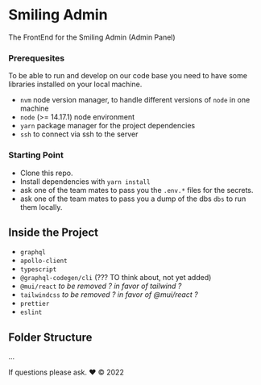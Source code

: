 # Smiling Admin

The FrontEnd for the Smiling Admin (Admin Panel)

### Prerequesites

To be able to run and develop on our code base you need to have some libraries installed on your local machine.

- `nvm` node version manager, to handle different versions of `node` in one machine
- `node` (>= 14.17.1) node environment
- `yarn` package manager for the project dependencies
- `ssh` to connect via ssh to the server

### Starting Point

- Clone this repo.
- Install dependencies with `yarn install`
- ask one of the team mates to pass you the `.env.*` files for the secrets.
- ask one of the team mates to pass you a dump of the dbs `dbs` to run them locally.

## Inside the Project

- `graphql`
- `apollo-client`
- `typescript`
- `@graphql-codegen/cli` (??? TO think about, not yet added)
- `@mui/react` _to be removed ? in favor of tailwind ?_
- `tailwindcss` _to be removed ? in favor of @mui/react ?_
- `prettier`
- `eslint`

## Folder Structure

...

If questions please ask. ❤️ &copy; 2022
